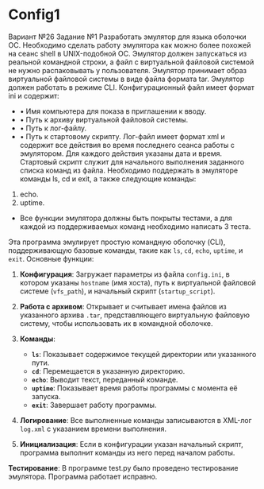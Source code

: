 # Config1
Вариант №26
Задание №1
Разработать эмулятор для языка оболочки ОС. Необходимо сделать работу
эмулятора как можно более похожей на сеанс shell в UNIX-подобной ОС.
Эмулятор должен запускаться из реальной командной строки, а файл с
виртуальной файловой системой не нужно распаковывать у пользователя.
Эмулятор принимает образ виртуальной файловой системы в виде файла формата
tar. Эмулятор должен работать в режиме CLI.
Конфигурационный файл имеет формат ini и содержит:
- • Имя компьютера для показа в приглашении к вводу.
- • Путь к архиву виртуальной файловой системы.
- • Путь к лог-файлу.
- • Путь к стартовому скрипту.
Лог-файл имеет формат xml и содержит все действия во время последнего
сеанса работы с эмулятором. Для каждого действия указаны дата и время.
Стартовый скрипт служит для начального выполнения заданного списка
команд из файла.
Необходимо поддержать в эмуляторе команды ls, cd и exit, а также
следующие команды:
1. echo.
2. uptime.
- Все функции эмулятора должны быть покрыты тестами, а для каждой из
поддерживаемых команд необходимо написать 3 теста.

Эта программа эмулирует простую командную оболочку (CLI), поддерживающую базовые команды, такие как `ls`, `cd`, `echo`, `uptime`, и `exit`. Основные функции:

1. **Конфигурация**: Загружает параметры из файла `config.ini`, в котором указаны `hostname` (имя хоста), путь к виртуальной файловой системе (`vfs_path`), и начальный скрипт (`startup_script`).

2. **Работа с архивом**: Открывает и считывает имена файлов из указанного архива `.tar`, представляющего виртуальную файловую систему, чтобы использовать их в командной оболочке.

3. **Команды**:
   - **`ls`**: Показывает содержимое текущей директории или указанного пути.
   - **`cd`**: Перемещается в указанную директорию.
   - **`echo`**: Выводит текст, переданный команде.
   - **`uptime`**: Показывает время работы программы с момента её запуска.
   - **`exit`**: Завершает работу программы.

4. **Логирование**: Все выполненные команды записываются в XML-лог `log.xml` с указанием времени выполнения.

5. **Инициализация**: Если в конфигурации указан начальный скрипт, программа выполнит команды из него перед началом работы.

**Тестирование**: В программе test.py было проведено тестирование эмулятора. Программа работает исправно.
